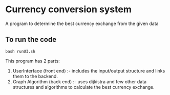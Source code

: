 # Currency conversion system
A program to determine the best currency exchange from the given data

## To run the code 
```
bash runUI.sh
```

This program has 2 parts:
1. UserInterface (front end) :- includes the input/output structure and links them to the backend.
2. Graph Algorithm (back end) :- uses dijkistra and few other data structures and algorithms to calculate the best currency exchange.
